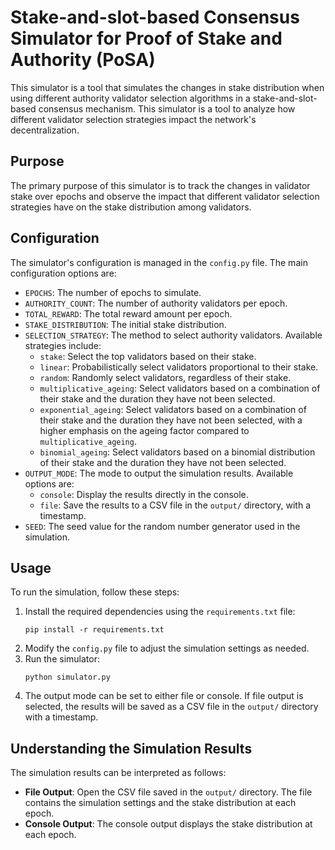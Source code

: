 # Stake-and-slot-based Consensus Simulator for Proof of Stake and Authority (PoSA)

This simulator is a tool that simulates the changes in stake distribution when using different authority validator selection algorithms in a stake-and-slot-based consensus mechanism. This simulator is a tool to analyze how different validator selection strategies impact the network's decentralization.

## Purpose
The primary purpose of this simulator is to track the changes in validator stake over epochs and observe the impact that different validator selection strategies have on the stake distribution among validators.

## Configuration
The simulator's configuration is managed in the `config.py` file. The main configuration options are:

- `EPOCHS`: The number of epochs to simulate.
- `AUTHORITY_COUNT`: The number of authority validators per epoch.
- `TOTAL_REWARD`: The total reward amount per epoch.
- `STAKE_DISTRIBUTION`: The initial stake distribution.
- `SELECTION_STRATEGY`: The method to select authority validators. Available strategies include:
  - `stake`: Select the top validators based on their stake.
  - `linear`: Probabilistically select validators proportional to their stake.
  - `random`: Randomly select validators, regardless of their stake.
  - `multiplicative_ageing`: Select validators based on a combination of their stake and the duration they have not been selected.
  - `exponential_ageing`: Select validators based on a combination of their stake and the duration they have not been selected, with a higher emphasis on the ageing factor compared to `multiplicative_ageing`.
  - `binomial_ageing`: Select validators based on a binomial distribution of their stake and the duration they have not been selected.
- `OUTPUT_MODE`: The mode to output the simulation results. Available options are:
  - `console`: Display the results directly in the console.
  - `file`: Save the results to a CSV file in the `output/` directory, with a timestamp.
- `SEED`: The seed value for the random number generator used in the simulation.

## Usage
To run the simulation, follow these steps:

1. Install the required dependencies using the `requirements.txt` file:
   ```
   pip install -r requirements.txt
   ```
2. Modify the `config.py` file to adjust the simulation settings as needed.
3. Run the simulator:
   ```
   python simulator.py
   ```
4. The output mode can be set to either file or console. If file output is selected, the results will be saved as a CSV file in the `output/` directory with a timestamp.

## Understanding the Simulation Results
The simulation results can be interpreted as follows:

- **File Output**: Open the CSV file saved in the `output/` directory. The file contains the simulation settings and the stake distribution at each epoch.
- **Console Output**: The console output displays the stake distribution at each epoch.
